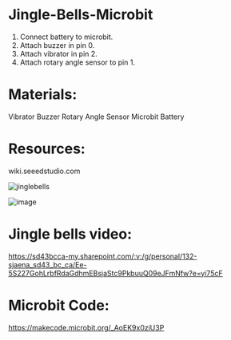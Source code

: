 # Jingle-Bells-Microbit



1. Connect battery to microbit.
2. Attach buzzer in pin 0.
3. Attach vibrator in pin 2.
4. Attach rotary angle sensor to pin 1.


# Materials:
Vibrator
Buzzer
Rotary Angle Sensor
Microbit
Battery

# Resources:

wiki.seeedstudio.com




![jinglebells](https://user-images.githubusercontent.com/61333117/206769831-27ea8a6b-6175-4304-bf65-b21ed759598b.jpg)




![image](https://user-images.githubusercontent.com/61333117/206774212-d6a5e5ab-9741-42c2-ba1d-9a9c37f79297.png)

# Jingle bells video:

https://sd43bcca-my.sharepoint.com/:v:/g/personal/132-sjaena_sd43_bc_ca/Ee-5S227GohLrbfRdaGdhmEBsjaStc9PkbuuQ09eJFmNfw?e=yi75cF

# Microbit Code:

https://makecode.microbit.org/_AoEK9x0ziU3P




